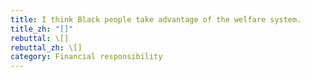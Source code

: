 ```yaml
---
title: I think Black people take advantage of the welfare system.
title_zh: "[]"
rebuttal: \[]
rebuttal_zh: \[]
category: Financial responsibility
---
```

